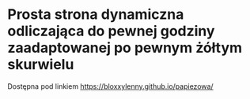 # Prosta strona dynamiczna odliczająca do pewnej godziny zaadaptowanej po pewnym żółtym skurwielu
Dostępna pod linkiem https://bloxxylenny.github.io/papiezowa/
